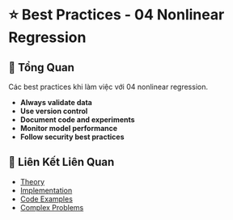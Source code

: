 # ⭐ Best Practices - 04 Nonlinear Regression

## 🎯 Tổng Quan

Các best practices khi làm việc với 04 nonlinear regression.

- **Always validate data**
- **Use version control**
- **Document code and experiments**
- **Monitor model performance**
- **Follow security best practices**

## 🔗 Liên Kết Liên Quan

- [Theory](./THEORY_04_nonlinear_regression.md)
- [Implementation](./IMPLEMENTATION_04_nonlinear_regression.md)
- [Code Examples](./CODE_EXAMPLES_04_nonlinear_regression.md)
- [Complex Problems](./COMPLEX_PROBLEMS.md)
